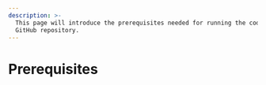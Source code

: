 ```yaml
---
description: >-
  This page will introduce the prerequisites needed for running the code in the
  GitHub repository.
---
```


# Prerequisites

